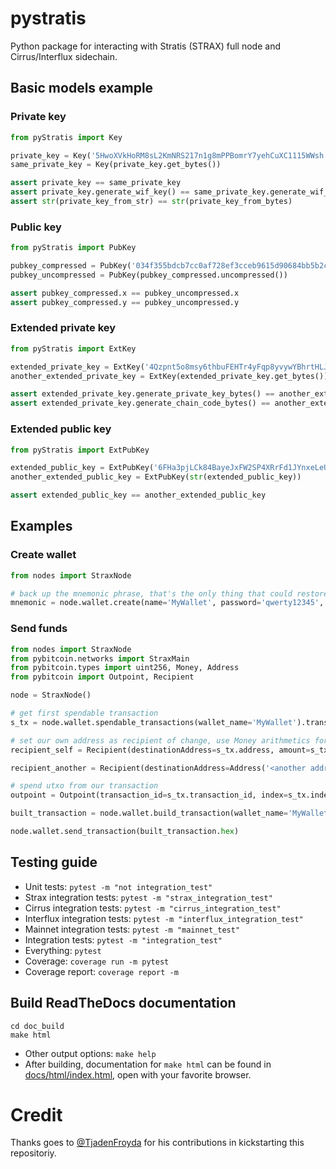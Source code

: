 # pystratis
Python package for interacting with Stratis (STRAX) full node and Cirrus/Interflux sidechain.

## Basic models example

### Private key

```python
from pyStratis import Key

private_key = Key('5HwoXVkHoRM8sL2KmNRS217n1g8mPPBomrY7yehCuXC1115WWsh')
same_private_key = Key(private_key.get_bytes())

assert private_key == same_private_key
assert private_key.generate_wif_key() == same_private_key.generate_wif_key()
assert str(private_key_from_str) == str(private_key_from_bytes)
```

### Public key

```python
from pyStratis import PubKey

pubkey_compressed = PubKey('034f355bdcb7cc0af728ef3cceb9615d90684bb5b2ca5f859ab0f0b704075871aa')
pubkey_uncompressed = PubKey(pubkey_compressed.uncompressed())

assert pubkey_compressed.x == pubkey_uncompressed.x
assert pubkey_compressed.y == pubkey_uncompressed.y
```

### Extended private key

```python
from pyStratis import ExtKey

extended_private_key = ExtKey('4Qzpnt5o8msy6thbuFEHTr4yFqp8yvywYBhrtHLJNKEHDhidjbCVvdjuXA2V9k6Bg39FJjfbqpasUmnNYBfZZY27')
another_extended_private_key = ExtKey(extended_private_key.get_bytes())

assert extended_private_key.generate_private_key_bytes() == another_extended_private_key.generate_private_key_bytes()
assert extended_private_key.generate_chain_code_bytes() == another_extended_private_key.generate_chain_code_bytes()
```

### Extended public key

```python
from pyStratis import ExtPubKey

extended_public_key = ExtPubKey('6FHa3pjLCk84BayeJxFW2SP4XRrFd1JYnxeLeU8EqN3vDfZmbqBqaGJAyiLjTAwm6ZLRQUMv1ZACTj37sR62cfN7fe5JnJ7dh8zL4fiyLHV')
another_extended_public_key = ExtPubKey(str(extended_public_key))

assert extended_public_key == another_extended_public_key
```

## Examples

### Create wallet

```python
from nodes import StraxNode

# back up the mnemonic phrase, that's the only thing that could restore your wallet
mnemonic = node.wallet.create(name='MyWallet', password='qwerty12345', passphrase='')
```

### Send funds

```python
from nodes import StraxNode
from pybitcoin.networks import StraxMain
from pybitcoin.types import uint256, Money, Address
from pybitcoin import Outpoint, Recipient

node = StraxNode()

# get first spendable transaction
s_tx = node.wallet.spendable_transactions(wallet_name='MyWallet').transactions[0]

# set our own address as recipient of change, use Money arithmetics for amount calculations
recipient_self = Recipient(destinationAddress=s_tx.address, amount=s_tx.amount-Money(1.0), subtraction_fee_from_amount=True)

recipient_another = Recipient(destinationAddress=Address('<another address>', network=StraxMain()), amount=Money(1.0), subtractFeeFromAmount=False)

# spend utxo from our transaction
outpoint = Outpoint(transaction_id=s_tx.transaction_id, index=s_tx.index)

built_transaction = node.wallet.build_transaction(wallet_name='MyWallet', password='qwerty12345', outpoints=[outpoint], recipients=[recipient_self, recipient_another], fee_type='high')

node.wallet.send_transaction(built_transaction.hex)
```
## Testing guide

- Unit tests: `pytest -m "not integration_test"`
- Strax integration tests: `pytest -m "strax_integration_test"`
- Cirrus integration tests: `pytest -m "cirrus_integration_test"`
- Interflux integration tests: `pytest -m "interflux_integration_test"`
- Mainnet integration tests: `pytest -m "mainnet_test"`  
- Integration tests: `pytest -m "integration_test"`
- Everything: `pytest`
- Coverage: `coverage run -m pytest`
- Coverage report: `coverage report -m`

## Build ReadTheDocs documentation
```commandline
cd doc_build
make html 
```
- Other output options: `make help`
- After building, documentation for `make html` can be found in [docs/html/index.html](docs/html/index.html), open with your favorite browser. 

# Credit

Thanks goes to [@TjadenFroyda](https://github.com/tjadenfroyda) for his contributions in kickstarting this repositoriy.
